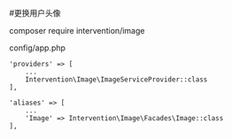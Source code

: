 #更换用户头像

composer require intervention/image

config/app.php
```
'providers' => [
	...
    Intervention\Image\ImageServiceProvider::class
],

'aliases' => [
	...
    'Image' => Intervention\Image\Facades\Image::class
],
```